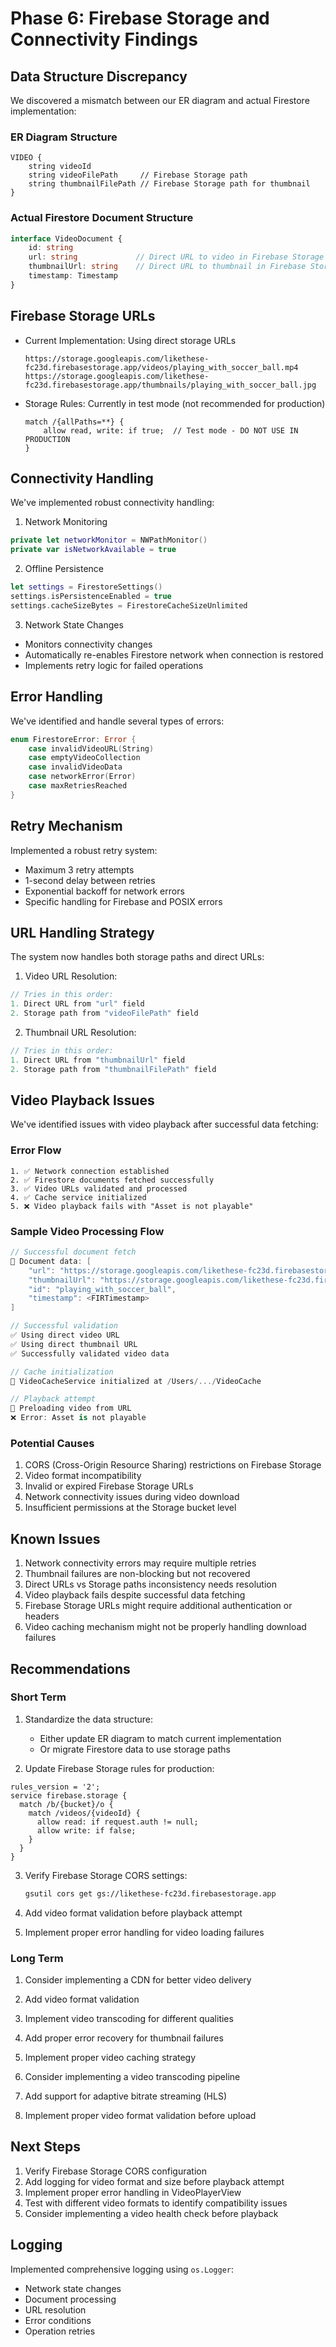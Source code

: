 # Phase 6: Firebase Storage and Connectivity Findings

## Data Structure Discrepancy
We discovered a mismatch between our ER diagram and actual Firestore implementation:

### ER Diagram Structure
```
VIDEO {
    string videoId
    string videoFilePath     // Firebase Storage path
    string thumbnailFilePath // Firebase Storage path for thumbnail
}
```

### Actual Firestore Document Structure
```typescript
interface VideoDocument {
    id: string
    url: string             // Direct URL to video in Firebase Storage
    thumbnailUrl: string    // Direct URL to thumbnail in Firebase Storage
    timestamp: Timestamp
}
```

## Firebase Storage URLs
- Current Implementation: Using direct storage URLs
  ```
  https://storage.googleapis.com/likethese-fc23d.firebasestorage.app/videos/playing_with_soccer_ball.mp4
  https://storage.googleapis.com/likethese-fc23d.firebasestorage.app/thumbnails/playing_with_soccer_ball.jpg
  ```
- Storage Rules: Currently in test mode (not recommended for production)
  ```rules
  match /{allPaths=**} {
      allow read, write: if true;  // Test mode - DO NOT USE IN PRODUCTION
  }
  ```

## Connectivity Handling
We've implemented robust connectivity handling:

1. Network Monitoring
```swift
private let networkMonitor = NWPathMonitor()
private var isNetworkAvailable = true
```

2. Offline Persistence
```swift
let settings = FirestoreSettings()
settings.isPersistenceEnabled = true
settings.cacheSizeBytes = FirestoreCacheSizeUnlimited
```

3. Network State Changes
- Monitors connectivity changes
- Automatically re-enables Firestore network when connection is restored
- Implements retry logic for failed operations

## Error Handling
We've identified and handle several types of errors:

```swift
enum FirestoreError: Error {
    case invalidVideoURL(String)
    case emptyVideoCollection
    case invalidVideoData
    case networkError(Error)
    case maxRetriesReached
}
```

## Retry Mechanism
Implemented a robust retry system:
- Maximum 3 retry attempts
- 1-second delay between retries
- Exponential backoff for network errors
- Specific handling for Firebase and POSIX errors

## URL Handling Strategy
The system now handles both storage paths and direct URLs:

1. Video URL Resolution:
```swift
// Tries in this order:
1. Direct URL from "url" field
2. Storage path from "videoFilePath" field
```

2. Thumbnail URL Resolution:
```swift
// Tries in this order:
1. Direct URL from "thumbnailUrl" field
2. Storage path from "thumbnailFilePath" field
```

## Video Playback Issues
We've identified issues with video playback after successful data fetching:

### Error Flow
```
1. ✅ Network connection established
2. ✅ Firestore documents fetched successfully
3. ✅ Video URLs validated and processed
4. ✅ Cache service initialized
5. ❌ Video playback fails with "Asset is not playable"
```

### Sample Video Processing Flow
```swift
// Successful document fetch
📄 Document data: [
    "url": "https://storage.googleapis.com/likethese-fc23d.firebasestorage.app/videos/playing_with_soccer_ball.mp4",
    "thumbnailUrl": "https://storage.googleapis.com/likethese-fc23d.firebasestorage.app/thumbnails/playing_with_soccer_ball.jpg",
    "id": "playing_with_soccer_ball",
    "timestamp": <FIRTimestamp>
]

// Successful validation
✅ Using direct video URL
✅ Using direct thumbnail URL
✅ Successfully validated video data

// Cache initialization
📼 VideoCacheService initialized at /Users/.../VideoCache

// Playback attempt
🔄 Preloading video from URL
❌ Error: Asset is not playable
```

### Potential Causes
1. CORS (Cross-Origin Resource Sharing) restrictions on Firebase Storage
2. Video format incompatibility
3. Invalid or expired Firebase Storage URLs
4. Network connectivity issues during video download
5. Insufficient permissions at the Storage bucket level

## Known Issues
1. Network connectivity errors may require multiple retries
2. Thumbnail failures are non-blocking but not recovered
3. Direct URLs vs Storage paths inconsistency needs resolution
4. Video playback fails despite successful data fetching
5. Firebase Storage URLs might require additional authentication or headers
6. Video caching mechanism might not be properly handling download failures

## Recommendations

### Short Term
1. Standardize the data structure:
   - Either update ER diagram to match current implementation
   - Or migrate Firestore data to use storage paths

2. Update Firebase Storage rules for production:
```rules
rules_version = '2';
service firebase.storage {
  match /b/{bucket}/o {
    match /videos/{videoId} {
      allow read: if request.auth != null;
      allow write: if false;
    }
  }
}
```

3. Verify Firebase Storage CORS settings:
   ```bash
   gsutil cors get gs://likethese-fc23d.firebasestorage.app
   ```

4. Add video format validation before playback attempt

5. Implement proper error handling for video loading failures

### Long Term
1. Consider implementing a CDN for better video delivery
2. Add video format validation
3. Implement video transcoding for different qualities
4. Add proper error recovery for thumbnail failures
5. Implement proper video caching strategy

6. Consider implementing a video transcoding pipeline
7. Add support for adaptive bitrate streaming (HLS)
8. Implement proper video format validation before upload

## Next Steps
1. Verify Firebase Storage CORS configuration
2. Add logging for video format and size before playback attempt
3. Implement proper error handling in VideoPlayerView
4. Test with different video formats to identify compatibility issues
5. Consider implementing a video health check before playback

## Logging
Implemented comprehensive logging using `os.Logger`:
- Network state changes
- Document processing
- URL resolution
- Error conditions
- Operation retries 